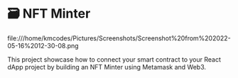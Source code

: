 # 🗃 NFT Minter 

 file:///home/kmcodes/Pictures/Screenshots/Screenshot%20from%202022-05-16%2012-30-08.png
 
This project showcase how to connect your smart contract to your React dApp project by building an NFT Minter using Metamask and Web3.

